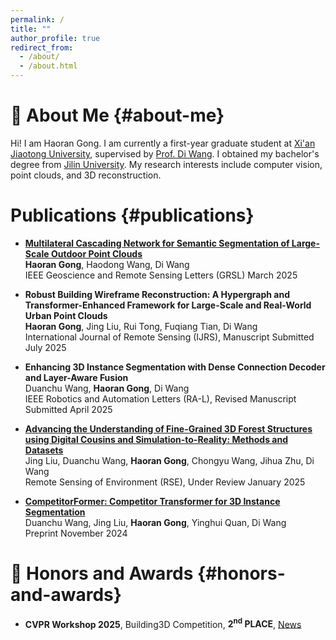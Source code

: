 ```yaml
---
permalink: /
title: ""
author_profile: true
redirect_from: 
  - /about/
  - /about.html
---
```


# :mag_right: About Me {#about-me}

Hi! I am Haoran Gong. I am currently a first-year graduate student at [Xi'an Jiaotong University](https://www.xjtu.edu.cn/), supervised by [Prof. Di Wang](https://gr.xjtu.edu.cn/en/web/diwang). I obtained my bachelor's degree from [Jilin University](https://www.jlu.edu.cn/). My research interests include computer vision, point clouds, and 3D reconstruction.

# Publications {#publications}
- [**Multilateral Cascading Network for Semantic Segmentation of Large-Scale Outdoor Point Clouds**](https://doi.org/10.1109/LGRS.2025.3547913)  
    **Haoran Gong**, Haodong Wang, Di Wang  
  IEEE Geoscience and Remote Sensing Letters (GRSL)
  March 2025

- **Robust Building Wireframe Reconstruction: A Hypergraph and Transformer-Enhanced Framework for Large-Scale and Real-World Urban Point Clouds**  
  **Haoran Gong**, Jing Liu, Rui Tong, Fuqiang Tian, Di Wang  
  International Journal of Remote Sensing (IJRS), Manuscript Submitted
  July 2025
  
- **Enhancing 3D Instance Segmentation with Dense Connection Decoder and Layer-Aware Fusion**  
  Duanchu Wang, **Haoran Gong**, Di Wang  
  IEEE Robotics and Automation Letters (RA-L), Revised Manuscript Submitted
  April 2025

- [**Advancing the Understanding of Fine-Grained 3D Forest Structures using Digital Cousins and Simulation-to-Reality: Methods and Datasets**](https://arxiv.org/abs/2501.03637)  
  Jing Liu, Duanchu Wang, **Haoran Gong**, Chongyu Wang, Jihua Zhu, Di Wang  
  Remote Sensing of Environment (RSE), Under Review
  January 2025

- [**CompetitorFormer: Competitor Transformer for 3D Instance Segmentation**](https://arxiv.org/abs/2411.14179)  
  Duanchu Wang, Jing Liu, **Haoran Gong**, Yinghui Quan, Di Wang  
  Preprint
  November 2024

# :tada: Honors and Awards {#honors-and-awards}
- **CVPR Workshop 2025**, Building3D Competition, **2<sup>nd</sup> PLACE**, [News](https://gr.xjtu.edu.cn/en/web/diwang/home?p_p_id=cn_edu_xjtu_news_NewsPortlet&p_p_lifecycle=0&p_p_state=maximized&p_p_mode=view&_cn_edu_xjtu_news_NewsPortlet_mvcRenderCommandName=%2Fnews%2Fview_news&_cn_edu_xjtu_news_NewsPortlet_redirect=%2Fen%2Fweb%2Fdiwang&_cn_edu_xjtu_news_NewsPortlet_newsId=17271514)
